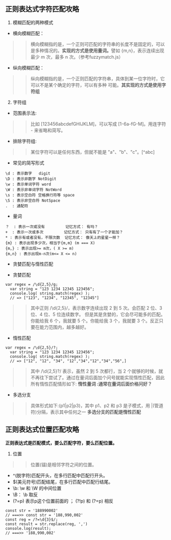 ## 正则表达式字符匹配攻略


1. 模糊匹配的两种模式

- 横向模糊匹配：

>> 横向模糊指的是，一个正则可匹配的字符串的长度不是固定的，可以是多种情况的。<b>实现的方式是使用量词。</b>譬如 {m,n}，表示连续出现最少 m 次，最多 n 次。（参考fuzzymatch.js）

- 纵向模糊匹配：
>> 纵向模糊指的是，一个正则匹配的字符串，具体到某一位字符时，它可以不是某个确定的字符，可以有多种 可能。<b>其实现的方式是使用字符组</b>

2. 字符组

- 范围表示法:
>>  比如 [123456abcdefGHIJKLM]，可以写成 [1-6a-fG-M]。用连字符 - 来省略和简写。

- 排除字符组: 
>>  某位字符可以是任何东西，但就不能是 "a"、"b"、"c"。[^abc]

- 常见的简写形式

```
\d : 表示数字   digit
\D : 表示非数字 NotDigit
\w : 表示单词字符 word
\W : 表示非单词字符 NotWord
\s : 表示空白符 空格换行符等 space 
\S : 表示非空白符 NotSpace 
.  : 通配符
```

- 量词

```
？  : 表示一次或没有         记忆方式： 有吗？
+  : 表示一次或多次         记忆方式： 只有有了一个才能加？
* : 表示有或者没有，不限次数  记忆方式： 像天上的星星一样？
{m} : 表示出现多少次，相当于{m,m} (m === X)
{m,} : 表示出现>= m次，( X >= m)
{m,n} : 表示出现m-n次(m<= X <= n)
```

- 贪婪匹配与惰性匹配

* 贪婪匹配

```
var regex = /\d{2,5}/g;
  var string = "123 1234 12345 123456";
  console.log( string.match(regex) );
  // => ["123", "1234", "12345", "12345"]
```

>> 其中正则 /\d{2,5}/，表示数字连续出现 2 到 5 次。会匹配 2 位、3 位、4 位、5 位连续数字。 但是其是贪婪的，它会尽可能多的匹配。你能给我 6 个，我就要 5 个。你能给我 3 个，我就要 3 个。反正只要在能力范围内，越多越好。

* 惰性匹配

```
var regex = /\d{2,5}/?;
  var string = "123 1234 12345 123456";
  console.log( string.match(regex) );
  // => ["12", "12", "34", "12","34","12","34","56",]
```

>>其中 /\d{2,5}?/ 表示，虽然 2 到 5 次都行，当 2 个就够的时候，就不再往下尝试了。通过在量词后面加个问号就能实现惰性匹配，因此所有惰性匹配情形如下:
<b>惰性量词 :通常在量词后面价格问好？</b>

- 多选分支
>> 具体形式如下:(p1|p2|p3)，其中 p1、p2 和 p3 是子模式，用 |(管道符)分隔，表示其中任何之一
<b>多选分支的匹配是惰性匹配</b>

## 正则表达式位置匹配攻略

<b>正则表达式是匹配模式，要么匹配字符，要么匹配位置。</b>

1. 位置
>> 位置(锚)是相邻字符之间的位置。

- ^(脱字符)匹配开头，在多行匹配中匹配行开头。 
- $(美元符号)匹配结尾，在多行匹配中匹配行结尾。
- \b: \w 和 \W 的中间位置
- \B： \b 取反
- (?=p) 表示p这个位置前面的 ； (?!p) 和 (?=p) 相反

```
const str = '188990002' 
// ===>> const str = '188,990,002'
const reg = /?=\d{3}$/;
const result = str.replace(reg, ',')
console.log(result);
// ===>> '188,990,002'
```
